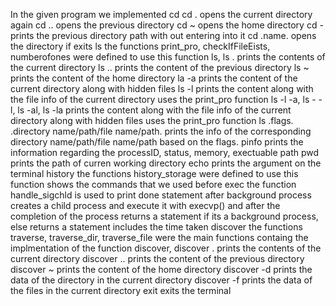 In the given program we implemented 
cd
    cd .
    opens the current directory again
    cd ..
    opens the previous directory
    cd ~
    opens the home directory
    cd -
    prints the previous directory path with out entering into it
    cd .name.
    opens the directory if exits
ls
the functions print_pro, checkIfFileEists, numberofones were defined to use this function
    ls, ls .
    prints the contents of the current directory
    ls ..
    prints the content of the previous directory
    ls ~
    prints the content of the home directory
    la -a
    prints the content of the current directory along with hidden files
    ls -l
    prints the content along with the file info of the current directory
    uses the print_pro function
    ls -l -a, ls - -l, ls -al, ls -la
    prints the content along with the file info of the current directory
    along with hidden files uses the print_pro function
    ls .flags. .directory name/path/file name/path.
    prints the info of the corresponding directory name/path/file name/path
    based on the flags.
pinfo
    prints the information regarding the processID, status, memory, exectuable path
pwd
    prints the path of curren working directory 
echo
    prints the argument on the terminal 
history
the functions history_storage were defined to use this function
    shows the commands that we used before
exec
the function handle_sigchld is used to print done statement after background process
    creates a child process and execute it with execvp() and after the completion of the process returns a statement if its a background process, else
    returns a statement includes the time taken
discover
the functions traverse, traverse_dir, traverse_file were the main functions containg the implmentation of the function
    discover, discover .
    prints the contents of the current directory
    discover ..
    prints the content of the previous directory
    discover ~
    prints the content of the home directory
    discover -d
    prints the data of the directory in the current directory
    discover -f
    prints the data of the files in the current directory
exit
    exits the terminal
